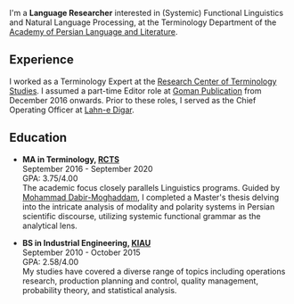 I'm a **Language Researcher** interested in (Systemic) Functional Linguistics and Natural Language Processing, at the Terminology Department of the [Academy of Persian Language and Literature](https://apll.ir/).

## Experience
I worked as a Terminology Expert at the [Research Center of Terminology Studies](https://apll.ir/rcts/). I assumed a part-time Editor role at [Goman Publication](https://gomanbook.com/) from December 2016 onwards. Prior to these roles, I served as the Chief Operating Officer at [Lahn-e Digar](https://www.instagram.com/lahnedigar/).


## Education
- **MA in Terminology, [RCTS](https://apll.ir/rcts/)** <br>
September 2016 - September 2020 <br>
GPA: 3.75/4.00 <br>
The academic focus closely parallels Linguistics programs. Guided by [Mohammad Dabir-Moghaddam](https://en.wikipedia.org/wiki/Mohammad_Dabir_Moghaddam/), I completed a Master's thesis delving into the intricate analysis of modality and polarity systems in Persian scientific discourse, utilizing systemic functional grammar as the analytical lens.

- **BS in Industrial Engineering, [KIAU](https://karaj.iau.ir/en)** <br>
September 2010 - October 2015 <br>
GPA: 2.58/4.00 <br>
My studies have covered a diverse range of topics including operations research, production planning and control, quality management, probability theory, and statistical analysis.
